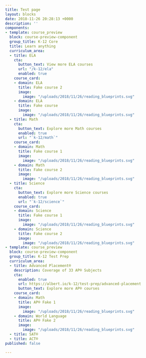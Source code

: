 ```yaml
---
title: Test page
layout: blocks
date: 2018-11-26 20:28:13 +0000
description: ''
components:
- template: course_preview
  block: course-preview-component
  group_title: K-12 Core
  title: Learn anything
  curriculum_area:
  - title: ELA
    cta:
      button_text: View more ELA courses
      url: "/k-12/ela"
      enabled: true
    course_card:
    - domain: ELA
      title: Fake course 2
      image:
        image: "/uploads/2018/11/26/reading_blueprints.svg"
    - domain: ELA
      title: Fake course
      image:
        image: "/uploads/2018/11/26/reading_blueprints.svg"
  - title: Math
    cta:
      button_text: Explore more Math courses
      enabled: true
      url: "`k-12/math`"
    course_card:
    - domain: Math
      title: Fake course 1
      image:
        image: "/uploads/2018/11/26/reading_blueprints.svg"
    - domain: Math
      title: Fake course 2
      image:
        image: "/uploads/2018/11/26/reading_blueprints.svg"
  - title: Science
    cta:
      button_text: Explore more Science courses
      enabled: true
      url: "`k-12/science`"
    course_card:
    - domain: Science
      title: Fake course 1
      image:
        image: "/uploads/2018/11/26/reading_blueprints.svg"
    - domain: Science
      title: Fake course 2
      image:
        image: "/uploads/2018/11/26/reading_blueprints.svg"
- template: course_preview
  block: course-preview-component
  group_title: K-12 Test Prep
  curriculum_area:
  - title: Advanced Placement®
    description: Coverage of 33 AP® Subjects
    cta:
      enabled: true
      url: https://albert.io/k-12/test-prep/advanced-placement
      button_text: Explore more AP® courses
    course_card:
    - domain: Math
      title: AP® Fake 1
      image:
        image: "/uploads/2018/11/26/reading_blueprints.svg"
    - domain: World Language
      title: AP® Fake 2
      image:
        image: "/uploads/2018/11/26/reading_blueprints.svg"
  - title: SAT®
  - title: ACT®
published: false

---
```

